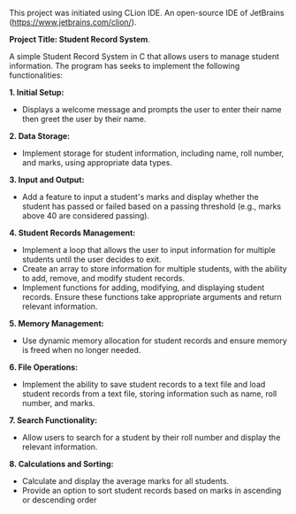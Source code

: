 This project was initiated using CLion IDE. An open-source IDE of JetBrains (https://www.jetbrains.com/clion/).

**Project Title: Student Record System**.

A simple Student Record System in C that allows users to manage student information. The program has seeks to implement the following functionalities:

**1.	Initial Setup:**
  -	Displays a welcome message and prompts the user to enter their name then greet the user by their name.

**2.	Data Storage:**
  -	Implement storage for student information, including name, roll number, and marks, using appropriate data types.

**3.	Input and Output:**
  -	Add a feature to input a student's marks and display whether the student has passed or failed based on a passing threshold (e.g., marks above 40 are considered passing).
    
**4.	Student Records Management:**
  -	Implement a loop that allows the user to input information for multiple students until the user decides to exit.
  -	Create an array to store information for multiple students, with the ability to add, remove, and modify student records.
  -	Implement functions for adding, modifying, and displaying student records. Ensure these functions take appropriate arguments and return relevant information.

**5.	Memory Management:**
  - Use dynamic memory allocation for student records and ensure memory is freed when no longer needed.

**6.	File Operations:**
  - Implement the ability to save student records to a text file and load student records from a text file, storing information such as name, roll number, and marks.

**7.	Search Functionality:**
  -	Allow users to search for a student by their roll number and display the relevant information.

**8.	Calculations and Sorting:**
  -	Calculate and display the average marks for all students.
  -	Provide an option to sort student records based on marks in ascending or descending order


